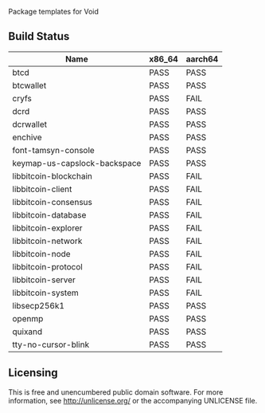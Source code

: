 Package templates for Void

Build Status
------------

Name                         | x86_64 | aarch64
---                          | ---    | ---
btcd                         | PASS   | PASS
btcwallet                    | PASS   | PASS
cryfs                        | PASS   | FAIL
dcrd                         | PASS   | PASS
dcrwallet                    | PASS   | PASS
enchive                      | PASS   | PASS
font-tamsyn-console          | PASS   | PASS
keymap-us-capslock-backspace | PASS   | PASS
libbitcoin-blockchain        | PASS   | FAIL
libbitcoin-client            | PASS   | FAIL
libbitcoin-consensus         | PASS   | FAIL
libbitcoin-database          | PASS   | FAIL
libbitcoin-explorer          | PASS   | FAIL
libbitcoin-network           | PASS   | FAIL
libbitcoin-node              | PASS   | FAIL
libbitcoin-protocol          | PASS   | FAIL
libbitcoin-server            | PASS   | FAIL
libbitcoin-system            | PASS   | FAIL
libsecp256k1                 | PASS   | PASS
openmp                       | PASS   | PASS
quixand                      | PASS   | PASS
tty-no-cursor-blink          | PASS   | PASS


Licensing
---------

This is free and unencumbered public domain software. For more
information, see http://unlicense.org/ or the accompanying UNLICENSE file.
